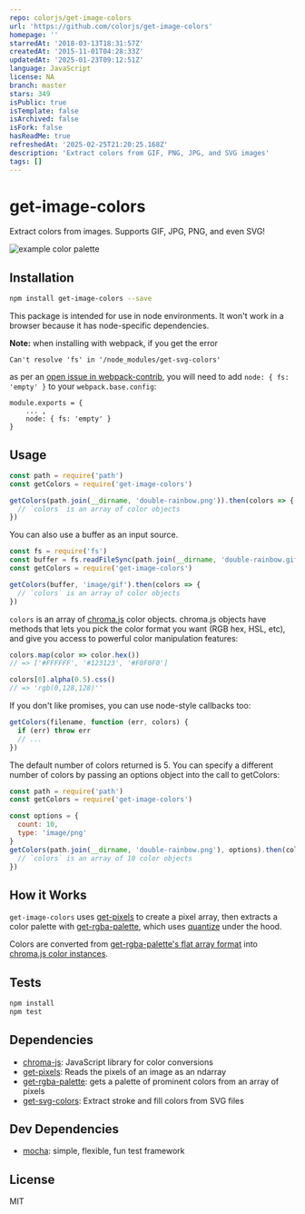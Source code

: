 ```yaml
---
repo: colorjs/get-image-colors
url: 'https://github.com/colorjs/get-image-colors'
homepage: ''
starredAt: '2018-03-13T18:31:57Z'
createdAt: '2015-11-01T04:28:33Z'
updatedAt: '2025-01-23T09:12:51Z'
language: JavaScript
license: NA
branch: master
stars: 349
isPublic: true
isTemplate: false
isArchived: false
isFork: false
hasReadMe: true
refreshedAt: '2025-02-25T21:20:25.168Z'
description: 'Extract colors from GIF, PNG, JPG, and SVG images'
tags: []
---
```


# get-image-colors

Extract colors from images. Supports GIF, JPG, PNG, and even SVG!

![example color palette](https://cldup.com/-uw9Ub6L6s.png)

## Installation

```sh
npm install get-image-colors --save
```

This package is intended for use in node environments. It won't work in a browser because it has node-specific dependencies.

**Note:** when installing with webpack, if you get the error 
```
Can't resolve 'fs' in '/node_modules/get-svg-colors' 
```
as per an [open issue in webpack-contrib](https://github.com/webpack-contrib/css-loader/issues/447), you will need to add `node: { fs: 'empty' }` to your `webpack.base.config`:
```
module.exports = {
    ... ,
    node: { fs: 'empty' }
}
```

## Usage

```js
const path = require('path')
const getColors = require('get-image-colors')

getColors(path.join(__dirname, 'double-rainbow.png')).then(colors => {
  // `colors` is an array of color objects
})
```

You can also use a buffer as an input source.
```js
const fs = require('fs')
const buffer = fs.readFileSync(path.join(__dirname, 'double-rainbow.gif'))
const getColors = require('get-image-colors')

getColors(buffer, 'image/gif').then(colors => {
  // `colors` is an array of color objects
})
```

`colors` is an array of [chroma.js](http://gka.github.io/chroma.js) color objects. chroma.js objects have methods that lets you pick the color format you want (RGB hex, HSL, etc), and give you access to powerful color manipulation features:

```js
colors.map(color => color.hex())
// => ['#FFFFFF', '#123123', '#F0F0F0']

colors[0].alpha(0.5).css()
// => 'rgb(0,128,128)''
```

If you don't like promises, you can use node-style callbacks too:

```js
getColors(filename, function (err, colors) {
  if (err) throw err
  // ...
})
```

The default number of colors returned is 5.  You can specify a different number of colors by passing an options object into the call to getColors:

```js
const path = require('path')
const getColors = require('get-image-colors')

const options = {
  count: 10,
  type: 'image/png'
}
getColors(path.join(__dirname, 'double-rainbow.png'), options).then(colors => {
  // `colors` is an array of 10 color objects
})
```

## How it Works

`get-image-colors` uses [get-pixels](http://npm.im/get-pixels) to create a pixel array, then extracts a color palette with [get-rgba-palette](http://npm.im/get-rgba-palette), which uses [quantize](http://npm.im/quantize) under the hood.

Colors are converted from [get-rgba-palette's flat array format](https://github.com/mattdesl/get-rgba-palette#palettepixels-count-quality-filter) into [chroma.js color instances](http://gka.github.io/chroma.js/).

## Tests

```sh
npm install
npm test
```

## Dependencies

- [chroma-js](https://github.com/gka/chroma.js): JavaScript library for color conversions
- [get-pixels](https://github.com/scijs/get-pixels): Reads the pixels of an image as an ndarray
- [get-rgba-palette](https://github.com/mattdesl/get-rgba-palette): gets a palette of prominent colors from an array of pixels
- [get-svg-colors](https://github.com/colorjs/get-svg-colors): Extract stroke and fill colors from SVG files

## Dev Dependencies

- [mocha](https://github.com/mochajs/mocha): simple, flexible, fun test framework

## License

MIT

